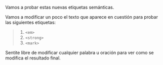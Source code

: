 Vamos a probar estas nuevas etiquetas semánticas.

Vamos a modificar un poco el texto que aparece en cuestión para probar las siguientes etiquetas:

> 1. `<em>`
> 2. `<strong>`
> 3. `<mark>`

Sentite libre de modificar cualquier palabra u oración para ver como se modifica el resultado final.